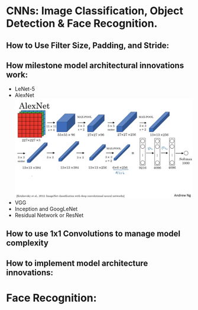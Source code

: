 # CNNs: Image Classification, Object Detection & Face Recognition.

## How to Use Filter Size, Padding, and Stride:

## How milestone model architectural innovations work:
* LeNet-5
* AlexNet ![AlexNet](AlexNet.png)
* VGG
* Inception and GoogLeNet
* Residual Network or ResNet

## How to use 1x1 Convolutions to manage model complexity

## How to implement model architecture innovations:

# Face Recognition:
